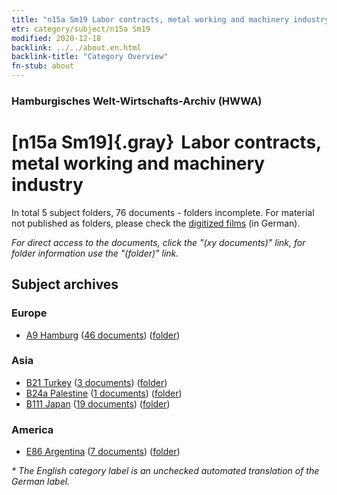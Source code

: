 ```yaml
---
title: "n15a Sm19 Labor contracts, metal working and machinery industry"
etr: category/subject/n15a Sm19
modified: 2020-12-18
backlink: ../../about.en.html
backlink-title: "Category Overview"
fn-stub: about
---
```


### Hamburgisches Welt-Wirtschafts-Archiv (HWWA)
# [n15a Sm19]{.gray}&#8201; Labor contracts, metal working and machinery industry&#160; 





In total 5 subject folders, 76 documents - folders incomplete.
For material not published as folders, please check the [digitized films](/film/h1_sh) (in German).

_For direct access to the documents, click the "(xy documents)" link, for folder information use the "(folder)" link._

## Subject archives



### Europe

- [A9 Hamburg](../../../geo/about.en.html#A9) (<a href="https://dfg-viewer.de/show/?tx_dlf[id]=https://pm20.zbw.eu/mets/sh/1409xx/140905/1452xx/145223/public.mets.en.xml" target="_blank">46 documents</a>) ([folder](http://purl.org/pressemappe20/folder/sh/140905,145223))

### Asia

- [B21 Turkey](../../../geo/about.en.html#B21) (<a href="https://dfg-viewer.de/show/?tx_dlf[id]=https://pm20.zbw.eu/mets/sh/1411xx/141111/1452xx/145223/public.mets.en.xml" target="_blank">3 documents</a>) ([folder](http://purl.org/pressemappe20/folder/sh/141111,145223))
- [B24a Palestine](../../../geo/about.en.html#B24a) (<a href="https://dfg-viewer.de/show/?tx_dlf[id]=https://pm20.zbw.eu/mets/sh/1411xx/141115/1452xx/145223/public.mets.en.xml" target="_blank">1 documents</a>) ([folder](http://purl.org/pressemappe20/folder/sh/141115,145223))
- [B111 Japan](../../../geo/about.en.html#B111) (<a href="https://dfg-viewer.de/show/?tx_dlf[id]=https://pm20.zbw.eu/mets/sh/1412xx/141272/1452xx/145223/public.mets.en.xml" target="_blank">19 documents</a>) ([folder](http://purl.org/pressemappe20/folder/sh/141272,145223))

### America

- [E86 Argentina](../../../geo/about.en.html#E86) (<a href="https://dfg-viewer.de/show/?tx_dlf[id]=https://pm20.zbw.eu/mets/sh/1416xx/141692/1452xx/145223/public.mets.en.xml" target="_blank">7 documents</a>) ([folder](http://purl.org/pressemappe20/folder/sh/141692,145223))


_* The English category label is an unchecked automated translation of the German label._

